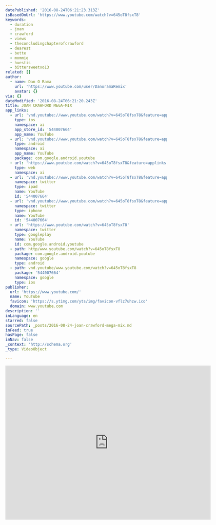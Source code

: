 ```yaml
---
datePublished: '2016-08-24T06:21:23.313Z'
isBasedOnUrl: 'https://www.youtube.com/watch?v=645oT8fsxT8'
keywords:
  - duration
  - joan
  - crawford
  - views
  - theconcludingchapterofcrawford
  - dearest
  - bette
  - mommie
  - huestis
  - bittersweetxo13
related: []
author:
  - name: Dan O Rama
    url: 'https://www.youtube.com/user/DanoramaRemix'
    avatar: {}
via: {}
dateModified: '2016-08-24T06:21:20.243Z'
title: JOAN CRAWFORD MEGA-MIX
app_links:
  - url: 'vnd.youtube://www.youtube.com/watch?v=645oT8fsxT8&feature=applinks'
    type: ios
    namespace: ai
    app_store_id: '544007664'
    app_name: YouTube
  - url: 'vnd.youtube://www.youtube.com/watch?v=645oT8fsxT8&feature=applinks'
    type: android
    namespace: ai
    app_name: YouTube
    package: com.google.android.youtube
  - url: 'https://www.youtube.com/watch?v=645oT8fsxT8&feature=applinks'
    type: web
    namespace: ai
  - url: 'vnd.youtube://www.youtube.com/watch?v=645oT8fsxT8&feature=applinks'
    namespace: twitter
    type: ipad
    name: YouTube
    id: '544007664'
  - url: 'vnd.youtube://www.youtube.com/watch?v=645oT8fsxT8&feature=applinks'
    namespace: twitter
    type: iphone
    name: YouTube
    id: '544007664'
  - url: 'https://www.youtube.com/watch?v=645oT8fsxT8'
    namespace: twitter
    type: googleplay
    name: YouTube
    id: com.google.android.youtube
  - path: http/www.youtube.com/watch?v=645oT8fsxT8
    package: com.google.android.youtube
    namespace: google
    type: android
  - path: vnd.youtube/www.youtube.com/watch?v=645oT8fsxT8
    package: '544007664'
    namespace: google
    type: ios
publisher:
  url: 'https://www.youtube.com/'
  name: YouTube
  favicon: 'https://s.ytimg.com/yts/img/favicon-vflz7uhzw.ico'
  domain: www.youtube.com
description: ''
inLanguage: en
starred: false
sourcePath: _posts/2016-08-24-joan-crawford-mega-mix.md
inFeed: true
hasPage: false
inNav: false
_context: 'http://schema.org'
_type: VideoObject

---
```

<iframe src="https://cdn.embedly.com/widgets/media.html?src=https%3A%2F%2Fwww.youtube.com%2Fembed%2F645oT8fsxT8%3Ffeature%3Doembed&amp;url=http%3A%2F%2Fwww.youtube.com%2Fwatch%3Fv%3D645oT8fsxT8&amp;image=https%3A%2F%2Fi.ytimg.com%2Fvi%2F645oT8fsxT8%2Fhqdefault.jpg&amp;key=b7d04c9b404c499eba89ee7072e1c4f7&amp;type=text%2Fhtml&amp;schema=youtube" width="640" height="480" scrolling="no" frameborder="0" allowfullscreen="" style=""></iframe>